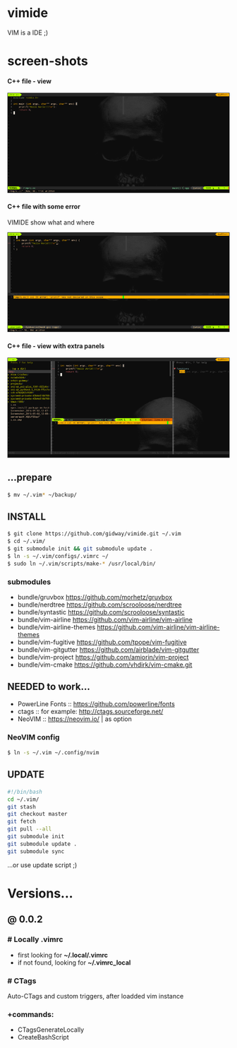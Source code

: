# vimide
VIM is a IDE ;)


# screen-shots

#### C++ file - view
![C++ file](https://github.com/gidway/vimide/raw/master/images/Screenshot_2016-09-02_12-07-46.png)

#### C++ file with some error
VIMIDE show what and where

![C++ file with some error](https://github.com/gidway/vimide/raw/master/images/Screenshot_2016-09-02_12-08-12.png)

#### C++ file - view with extra panels
![alt tag](https://github.com/gidway/vimide/raw/master/images/Screenshot_2016-09-02_12-11-38.png)

## ...prepare
```bash
$ mv ~/.vim* ~/backup/
```
## INSTALL
```bash
$ git clone https://github.com/gidway/vimide.git ~/.vim
$ cd ~/.vim/
$ git submodule init && git submodule update .
$ ln -s ~/.vim/configs/.vimrc ~/
$ sudo ln ~/.vim/scripts/make-* /usr/local/bin/
```
### submodules
* bundle/gruvbox https://github.com/morhetz/gruvbox
* bundle/nerdtree https://github.com/scrooloose/nerdtree
* bundle/syntastic https://github.com/scrooloose/syntastic
* bundle/vim-airline https://github.com/vim-airline/vim-airline
* bundle/vim-airline-themes https://github.com/vim-airline/vim-airline-themes
* bundle/vim-fugitive https://github.com/tpope/vim-fugitive
* bundle/vim-gitgutter https://github.com/airblade/vim-gitgutter
* bundle/vim-project https://github.com/amiorin/vim-project
* bundle/vim-cmake https://github.com/vhdirk/vim-cmake.git

## NEEDED to work...

* PowerLine Fonts :: https://github.com/powerline/fonts
* ctags :: for example: http://ctags.sourceforge.net/
* NeoVIM :: https://neovim.io/ | as option

### NeoVIM config
```bash
$ ln -s ~/.vim ~/.config/nvim
```

## UPDATE
```bash
#!/bin/bash
cd ~/.vim/
git stash
git checkout master
git fetch
git pull --all
git submodule init
git submodule update .
git submodule sync
```
...or use update script ;)

# Versions...

## @ 0.0.2
### # Locally .vimrc
* first looking for **~/.local/.vimrc**
* if not found, looking for **~/.vimrc_local**

### # CTags
Auto-CTags and custom triggers, after loadded vim instance
### +commands:
* CTagsGenerateLocally
* CreateBashScript
